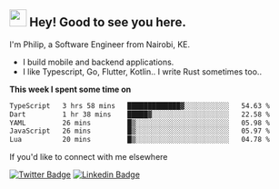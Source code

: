 <h2><img src="https://slackmojis.com/emojis/3643-cool-doge/download" width="30"/> Hey! Good to see you here.</h2>

<p>I'm Philip, a Software Engineer from Nairobi, KE. 

- I build mobile and backend applications.
- I like Typescript, Go, Flutter, Kotlin.. I write Rust sometimes too..</p>

**This week I spent some time on**
<!--START_SECTION:waka-->

```txt
TypeScript   3 hrs 58 mins   █████████████▓░░░░░░░░░░░   54.63 %
Dart         1 hr 38 mins    █████▓░░░░░░░░░░░░░░░░░░░   22.58 %
YAML         26 mins         █▒░░░░░░░░░░░░░░░░░░░░░░░   05.98 %
JavaScript   26 mins         █▒░░░░░░░░░░░░░░░░░░░░░░░   05.97 %
Lua          20 mins         █▒░░░░░░░░░░░░░░░░░░░░░░░   04.78 %
```

<!--END_SECTION:waka-->

If you'd like to connect with me elsewhere

[![Twitter Badge](https://img.shields.io/badge/-Twitter-1ca0f1?style=flat-square&labelColor=1ca0f1&logo=twitter&logoColor=white&link=https://twitter.com/_diogorodrigues)](https://twitter.com/kimathiphil)  [![Linkedin Badge](https://img.shields.io/badge/-LinkedIn-blue?style=flat-square&logo=Linkedin&logoColor=white&link=https://www.linkedin.com/in/philip-kimathi-2604a9114/)](https://www.linkedin.com/in/philip-kimathi-2604a9114/)
